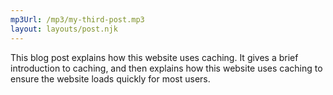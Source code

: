 ```yaml
---
mp3Url: /mp3/my-third-post.mp3
layout: layouts/post.njk
---
```


This blog post explains how this website uses caching. It gives a brief introduction to caching, and then explains how this website uses caching to ensure the website loads quickly for most users.
